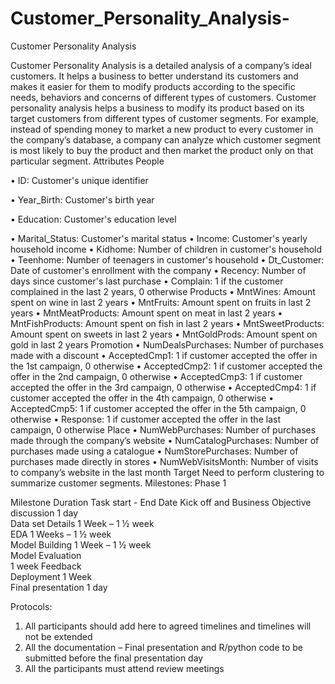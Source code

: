 # Customer_Personality_Analysis-

Customer Personality Analysis 

Customer Personality Analysis is a detailed analysis of a company’s ideal customers. It helps a business to better understand its customers and makes it easier for them to modify products according to the specific needs, behaviors and concerns of different types of customers.
Customer personality analysis helps a business to modify its product based on its target customers from different types of customer segments. For example, instead of spending money to market a new product to every customer in the company’s database, a company can analyze which customer segment is most likely to buy the product and then market the product only on that particular segment.
Attributes
People

•	ID: Customer's unique identifier

•	Year_Birth: Customer's birth year

•	Education: Customer's education level

•	Marital_Status: Customer's marital status
•	Income: Customer's yearly household income
•	Kidhome: Number of children in customer's household
•	Teenhome: Number of teenagers in customer's household
•	Dt_Customer: Date of customer's enrollment with the company
•	Recency: Number of days since customer's last purchase
•	Complain: 1 if the customer complained in the last 2 years, 0 otherwise
Products
•	MntWines: Amount spent on wine in last 2 years
•	MntFruits: Amount spent on fruits in last 2 years
•	MntMeatProducts: Amount spent on meat in last 2 years
•	MntFishProducts: Amount spent on fish in last 2 years
•	MntSweetProducts: Amount spent on sweets in last 2 years
•	MntGoldProds: Amount spent on gold in last 2 years
Promotion
•	NumDealsPurchases: Number of purchases made with a discount
•	AcceptedCmp1: 1 if customer accepted the offer in the 1st campaign, 0 otherwise
•	AcceptedCmp2: 1 if customer accepted the offer in the 2nd campaign, 0 otherwise
•	AcceptedCmp3: 1 if customer accepted the offer in the 3rd campaign, 0 otherwise
•	AcceptedCmp4: 1 if customer accepted the offer in the 4th campaign, 0 otherwise
•	AcceptedCmp5: 1 if customer accepted the offer in the 5th campaign, 0 otherwise
•	Response: 1 if customer accepted the offer in the last campaign, 0 otherwise
Place
•	NumWebPurchases: Number of purchases made through the company’s website
•	NumCatalogPurchases: Number of purchases made using a catalogue
•	NumStorePurchases: Number of purchases made directly in stores
•	NumWebVisitsMonth: Number of visits to company’s website in the last month
Target
Need to perform clustering to summarize customer segments.
Milestones: Phase 1

Milestone	Duration 	Task start - End Date 
Kick off and Business Objective discussion	1 day	
Data set Details	1 Week – 1 ½ week	
EDA	1 Weeks – 1 ½ week	
Model Building	1 Week – 1 ½ week	
Model Evaluation	
1  week	
Feedback		
Deployment	1 Week	
Final presentation	1 day	

Protocols:
1)	All participants should add here to agreed timelines and timelines will not be extended
2)	All the documentation – Final presentation and R/python code to be submitted before the final presentation day
3)	All the participants must attend review meetings

